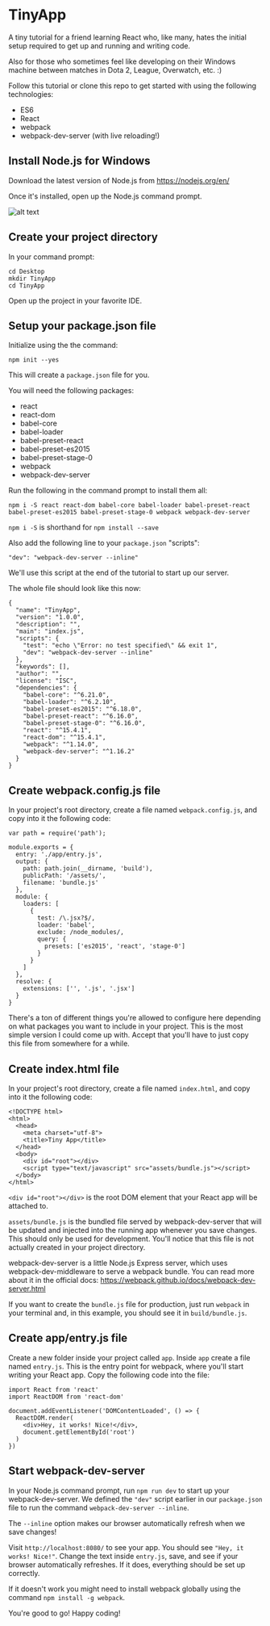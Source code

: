 # TinyApp
A tiny tutorial for a friend learning React who, like many, hates the initial setup required to get up and running and writing code.

Also for those who sometimes feel like developing on their Windows machine between matches in Dota 2, League, Overwatch, etc. :)

Follow this tutorial or clone this repo to get started with using the following technologies:
* ES6
* React
* webpack
* webpack-dev-server (with live reloading!)

## Install Node.js for Windows
Download the latest version of Node.js from https://nodejs.org/en/

Once it's installed, open up the Node.js command prompt.

![alt text](images/nodejs_command_prompt.png)

## Create your project directory
In your command prompt:

`cd Desktop`  
`mkdir TinyApp`  
`cd TinyApp`  

Open up the project in your favorite IDE.

## Setup your package.json file
Initialize using the the command:

`npm init --yes`

This will create a `package.json` file for you.

You will need the following packages:
* react
* react-dom
* babel-core
* babel-loader
* babel-preset-react
* babel-preset-es2015
* babel-preset-stage-0
* webpack
* webpack-dev-server

Run the following in the command prompt to install them all:

`npm i -S react react-dom babel-core babel-loader babel-preset-react babel-preset-es2015 babel-preset-stage-0 webpack webpack-dev-server`

`npm i -S` is shorthand for `npm install --save`

Also add the following line to your `package.json` "scripts":

`"dev": "webpack-dev-server --inline"`

We'll use this script at the end of the tutorial to start up our server.

The whole file should look like this now:

```
{
  "name": "TinyApp",
  "version": "1.0.0",
  "description": "",
  "main": "index.js",
  "scripts": {
    "test": "echo \"Error: no test specified\" && exit 1",
    "dev": "webpack-dev-server --inline"
  },
  "keywords": [],
  "author": "",
  "license": "ISC",
  "dependencies": {
    "babel-core": "^6.21.0",
    "babel-loader": "^6.2.10",
    "babel-preset-es2015": "^6.18.0",
    "babel-preset-react": "^6.16.0",
    "babel-preset-stage-0": "^6.16.0",
    "react": "^15.4.1",
    "react-dom": "^15.4.1",
    "webpack": "^1.14.0",
    "webpack-dev-server": "^1.16.2"
  }
}
```

## Create webpack.config.js file
In your project's root directory, create a file named `webpack.config.js`, and copy into it the following code:

```
var path = require('path');

module.exports = {
  entry: './app/entry.js',
  output: {
    path: path.join(__dirname, 'build'),
    publicPath: '/assets/',
    filename: 'bundle.js'
  },
  module: {
    loaders: [
      {
        test: /\.jsx?$/,
        loader: 'babel',
        exclude: /node_modules/,
        query: {
          presets: ['es2015', 'react', 'stage-0']
        }
      }
    ]
  },
  resolve: {
    extensions: ['', '.js', '.jsx']
  }
}
```

There's a ton of different things you're allowed to configure here depending on what packages you want to include in your project. This is the most simple version I could come up with. Accept that you'll have to just copy this file from somewhere for a while.

## Create index.html file
In your project's root directory, create a file named `index.html`, and copy into it the following code:

```
<!DOCTYPE html>
<html>
  <head>
    <meta charset="utf-8">
    <title>Tiny App</title>
  </head>
  <body>
    <div id="root"></div>
    <script type="text/javascript" src="assets/bundle.js"></script>
  </body>
</html>
```

`<div id="root"></div>` is the root DOM element that your React app will be attached to.

`assets/bundle.js` is the bundled file served by webpack-dev-server that will be updated and injected into the running app whenever you save changes. This should only be used for development. You'll notice that this file is not actually created in your project directory.

webpack-dev-server is a little Node.js Express server, which uses webpack-dev-middleware to serve a webpack bundle. You can read more about it in the official docs: https://webpack.github.io/docs/webpack-dev-server.html

If you want to create the `bundle.js` file for production, just run `webpack` in your terminal and, in this example, you should see it in `build/bundle.js`.

## Create app/entry.js file
Create a new folder inside your project called `app`. Inside `app` create a file named `entry.js`. This is the entry point for webpack, where you'll start writing your React app. Copy the following code into the file:

```
import React from 'react'
import ReactDOM from 'react-dom'

document.addEventListener('DOMContentLoaded', () => {
  ReactDOM.render(
    <div>Hey, it works! Nice!</div>,
    document.getElementById('root')
  )
})
```

## Start webpack-dev-server
In your Node.js command prompt, run `npm run dev` to start up your webpack-dev-server. We defined the `"dev"` script earlier in our `package.json` file to run the command `webpack-dev-server --inline`.

The `--inline` option makes our browser automatically refresh when we save changes!

Visit `http://localhost:8080/` to see your app. You should see `"Hey, it works! Nice!"`. Change the text inside `entry.js`, save, and see if your browser automatically refreshes. If it does, everything should be set up correctly.

If it doesn't work you might need to install webpack globally using the command `npm install -g webpack`.

You're good to go! Happy coding!
